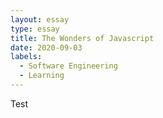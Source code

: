 ```yaml
---
layout: essay
type: essay
title: The Wonders of Javascript
date: 2020-09-03
labels:
  - Software Engineering
  - Learning
---
```


Test